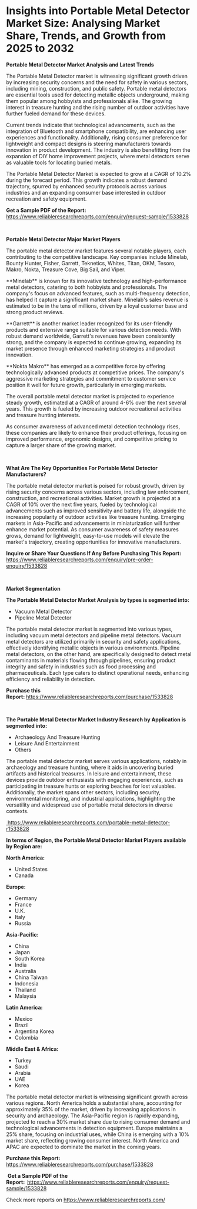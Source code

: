 <p><h1>Insights into Portable Metal Detector Market Size: Analysing Market Share, Trends, and Growth from 2025 to 2032</h1></p><p><strong>Portable Metal Detector Market Analysis and Latest Trends</strong></p>
<p><p>The Portable Metal Detector market is witnessing significant growth driven by increasing security concerns and the need for safety in various sectors, including mining, construction, and public safety. Portable metal detectors are essential tools used for detecting metallic objects underground, making them popular among hobbyists and professionals alike. The growing interest in treasure hunting and the rising number of outdoor activities have further fueled demand for these devices.</p><p>Current trends indicate that technological advancements, such as the integration of Bluetooth and smartphone compatibility, are enhancing user experiences and functionality. Additionally, rising consumer preference for lightweight and compact designs is steering manufacturers towards innovation in product development. The industry is also benefitting from the expansion of DIY home improvement projects, where metal detectors serve as valuable tools for locating buried metals.</p><p>The Portable Metal Detector Market is expected to grow at a CAGR of 10.2% during the forecast period. This growth indicates a robust demand trajectory, spurred by enhanced security protocols across various industries and an expanding consumer base interested in outdoor recreation and safety equipment.</p></p>
<p><strong>Get a Sample PDF of the Report:&nbsp;</strong> <a href="https://www.reliableresearchreports.com/enquiry/request-sample/1533828?utm_campaign=2251&utm_medium=2&utm_source=Github&utm_content=ia&utm_term=08042025&utm_id=portable-metal-detector">https://www.reliableresearchreports.com/enquiry/request-sample/1533828</a></p>
<p>&nbsp;</p>
<p><strong>Portable Metal Detector Major Market Players</strong></p>
<p><p>The portable metal detector market features several notable players, each contributing to the competitive landscape. Key companies include Minelab, Bounty Hunter, Fisher, Garrett, Teknetics, Whites, Titan, OKM, Tesoro, Makro, Nokta, Treasure Cove, Big Sail, and Viper.</p><p>**Minelab** is known for its innovative technology and high-performance metal detectors, catering to both hobbyists and professionals. The company's focus on advanced features, such as multi-frequency detection, has helped it capture a significant market share. Minelab's sales revenue is estimated to be in the tens of millions, driven by a loyal customer base and strong product reviews.</p><p>**Garrett** is another market leader recognized for its user-friendly products and extensive range suitable for various detection needs. With robust demand worldwide, Garrett's revenues have been consistently strong, and the company is expected to continue growing, expanding its market presence through enhanced marketing strategies and product innovation.</p><p>**Nokta Makro** has emerged as a competitive force by offering technologically advanced products at competitive prices. The company's aggressive marketing strategies and commitment to customer service position it well for future growth, particularly in emerging markets.</p><p>The overall portable metal detector market is projected to experience steady growth, estimated at a CAGR of around 4-6% over the next several years. This growth is fueled by increasing outdoor recreational activities and treasure hunting interests.</p><p>As consumer awareness of advanced metal detection technology rises, these companies are likely to enhance their product offerings, focusing on improved performance, ergonomic designs, and competitive pricing to capture a larger share of the growing market.</p></p>
<p>&nbsp;</p>
<p><strong>What Are The Key Opportunities For Portable Metal Detector Manufacturers?</strong></p>
<p><p>The portable metal detector market is poised for robust growth, driven by rising security concerns across various sectors, including law enforcement, construction, and recreational activities. Market growth is projected at a CAGR of 10% over the next five years, fueled by technological advancements such as improved sensitivity and battery life, alongside the increasing popularity of outdoor activities like treasure hunting. Emerging markets in Asia-Pacific and advancements in miniaturization will further enhance market potential. As consumer awareness of safety measures grows, demand for lightweight, easy-to-use models will elevate the market's trajectory, creating opportunities for innovative manufacturers.</p></p>
<p><strong>Inquire or Share Your Questions If Any Before Purchasing This Report:</strong> <a href="https://www.reliableresearchreports.com/enquiry/pre-order-enquiry/1533828?utm_campaign=2251&utm_medium=2&utm_source=Github&utm_content=ia&utm_term=08042025&utm_id=portable-metal-detector">https://www.reliableresearchreports.com/enquiry/pre-order-enquiry/1533828</a></p>
<p>&nbsp;</p>
<p><strong>Market Segmentation</strong></p>
<p><strong>The Portable Metal Detector Market Analysis by types is segmented into:</strong></p>
<p><ul><li>Vacuum Metal Detector</li><li>Pipeline Metal Detector</li></ul></p>
<p><p>The portable metal detector market is segmented into various types, including vacuum metal detectors and pipeline metal detectors. Vacuum metal detectors are utilized primarily in security and safety applications, effectively identifying metallic objects in various environments. Pipeline metal detectors, on the other hand, are specifically designed to detect metal contaminants in materials flowing through pipelines, ensuring product integrity and safety in industries such as food processing and pharmaceuticals. Each type caters to distinct operational needs, enhancing efficiency and reliability in detection.</p></p>
<p><strong>Purchase this Report:&nbsp;</strong><a href="https://www.reliableresearchreports.com/purchase/1533828?utm_campaign=2251&utm_medium=2&utm_source=Github&utm_content=ia&utm_term=08042025&utm_id=portable-metal-detector">https://www.reliableresearchreports.com/purchase/1533828</a></p>
<p>&nbsp;</p>
<p><strong>The Portable Metal Detector Market Industry Research by Application is segmented into:</strong></p>
<p><ul><li>Archaeology And Treasure Hunting</li><li>Leisure And Entertainment</li><li>Others</li></ul></p>
<p><p>The portable metal detector market serves various applications, notably in archaeology and treasure hunting, where it aids in uncovering buried artifacts and historical treasures. In leisure and entertainment, these devices provide outdoor enthusiasts with engaging experiences, such as participating in treasure hunts or exploring beaches for lost valuables. Additionally, the market spans other sectors, including security, environmental monitoring, and industrial applications, highlighting the versatility and widespread use of portable metal detectors in diverse contexts.</p></p>
<p><a href="https://www.reliableresearchreports.com/portable-metal-detector-r1533828?utm_campaign=2251&utm_medium=2&utm_source=Github&utm_content=ia&utm_term=08042025&utm_id=portable-metal-detector">&nbsp;https://www.reliableresearchreports.com/portable-metal-detector-r1533828</a></p>
<p><strong>In terms of Region, the Portable Metal Detector Market Players available by Region are:</strong></p>
<p>
    <p> <strong> North America: </strong>
        <ul>
            <li>United States</li>
            <li>Canada</li>
        </ul>
        </p> 
    <p> <strong> Europe: </strong>
        <ul>
            <li>Germany</li>
            <li>France</li>
            <li>U.K.</li>
            <li>Italy</li>
            <li>Russia</li>
        </ul>
        </p> 
    <p> <strong> Asia-Pacific: </strong>
        <ul>
            <li>China</li>
            <li>Japan</li>
            <li>South Korea</li>
            <li>India</li>
            <li>Australia</li>
            <li>China Taiwan</li>
            <li>Indonesia</li>
            <li>Thailand</li>
            <li>Malaysia</li>
        </ul>
        </p> 
    <p> <strong> Latin America: </strong>
        <ul>
            <li>Mexico</li>
            <li>Brazil</li>
            <li>Argentina Korea</li>
            <li>Colombia</li>
        </ul>
        </p> 
    <p> <strong> Middle East & Africa: </strong>
        <ul>
            <li>Turkey</li>
            <li>Saudi</li>
            <li>Arabia</li>
            <li>UAE</li>
            <li>Korea</li>
        </ul>
    </p>
    </p>
<p><p>The portable metal detector market is witnessing significant growth across various regions. North America holds a substantial share, accounting for approximately 35% of the market, driven by increasing applications in security and archaeology. The Asia-Pacific region is rapidly expanding, projected to reach a 30% market share due to rising consumer demand and technological advancements in detection equipment. Europe maintains a 25% share, focusing on industrial uses, while China is emerging with a 10% market share, reflecting growing consumer interest. North America and APAC are expected to dominate the market in the coming years.</p></p>
<p><strong>Purchase this Report: </strong><a href="https://www.reliableresearchreports.com/purchase/1533828?utm_campaign=2251&utm_medium=2&utm_source=Github&utm_content=ia&utm_term=08042025&utm_id=portable-metal-detector">https://www.reliableresearchreports.com/purchase/1533828</a></p>
<p>&nbsp;<strong>Get a Sample PDF of the Report:&nbsp;&nbsp;</strong><a href="https://www.reliableresearchreports.com/enquiry/request-sample/1533828?utm_campaign=2251&utm_medium=2&utm_source=Github&utm_content=ia&utm_term=08042025&utm_id=portable-metal-detector">https://www.reliableresearchreports.com/enquiry/request-sample/1533828</a></p>
<p><strong></strong></p>
<p>Check more reports on <a href="https://www.reliableresearchreports.com/?utm_campaign=2251&utm_medium=2&utm_source=Github&utm_content=ia&utm_term=08042025&utm_id=portable-metal-detector">https://www.reliableresearchreports.com/</a></p>